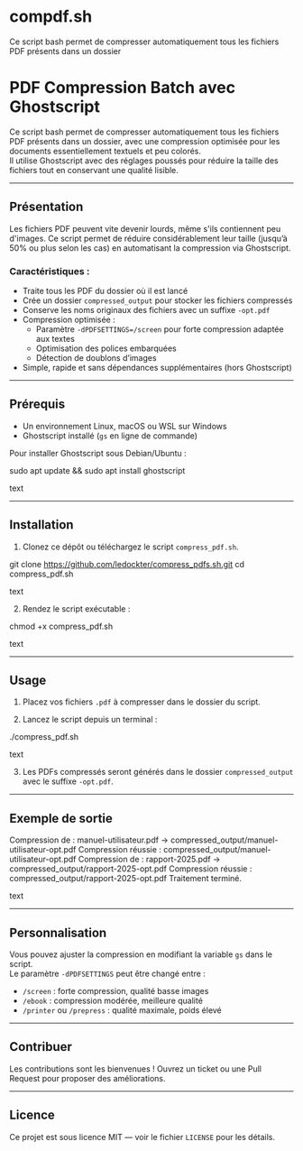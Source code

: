 # compdf.sh
Ce script bash permet de compresser automatiquement tous les fichiers PDF présents dans un dossier
# PDF Compression Batch avec Ghostscript

Ce script bash permet de compresser automatiquement tous les fichiers PDF présents dans un dossier, avec une compression optimisée pour les documents essentiellement textuels et peu colorés.  
Il utilise Ghostscript avec des réglages poussés pour réduire la taille des fichiers tout en conservant une qualité lisible.

---

## Présentation

Les fichiers PDF peuvent vite devenir lourds, même s'ils contiennent peu d'images. Ce script permet de réduire considérablement leur taille (jusqu’à 50% ou plus selon les cas) en automatisant la compression via Ghostscript.

### Caractéristiques :

- Traite tous les PDF du dossier où il est lancé
- Crée un dossier `compressed_output` pour stocker les fichiers compressés
- Conserve les noms originaux des fichiers avec un suffixe `-opt.pdf`
- Compression optimisée :  
  - Paramètre `-dPDFSETTINGS=/screen` pour forte compression adaptée aux textes  
  - Optimisation des polices embarquées  
  - Détection de doublons d’images  
- Simple, rapide et sans dépendances supplémentaires (hors Ghostscript)

---

## Prérequis

- Un environnement Linux, macOS ou WSL sur Windows
- Ghostscript installé (`gs` en ligne de commande)
  
Pour installer Ghostscript sous Debian/Ubuntu :

sudo apt update && sudo apt install ghostscript

text

---

## Installation

1. Clonez ce dépôt ou téléchargez le script `compress_pdf.sh`.

git clone https://github.com/ledockter/compress_pdfs.sh.git
cd compress_pdf.sh

text

2. Rendez le script exécutable :

chmod +x compress_pdf.sh

text

---

## Usage

1. Placez vos fichiers `.pdf` à compresser dans le dossier du script.

2. Lancez le script depuis un terminal :

./compress_pdf.sh

text

3. Les PDFs compressés seront générés dans le dossier `compressed_output` avec le suffixe `-opt.pdf`.

---

## Exemple de sortie

Compression de : manuel-utilisateur.pdf -> compressed_output/manuel-utilisateur-opt.pdf
Compression réussie : compressed_output/manuel-utilisateur-opt.pdf
Compression de : rapport-2025.pdf -> compressed_output/rapport-2025-opt.pdf
Compression réussie : compressed_output/rapport-2025-opt.pdf
Traitement terminé.

text

---

## Personnalisation

Vous pouvez ajuster la compression en modifiant la variable `gs` dans le script.  
Le paramètre `-dPDFSETTINGS` peut être changé entre :

- `/screen` : forte compression, qualité basse images  
- `/ebook` : compression modérée, meilleure qualité  
- `/printer` ou `/prepress` : qualité maximale, poids élevé  

---

## Contribuer

Les contributions sont les bienvenues ! Ouvrez un ticket ou une Pull Request pour proposer des améliorations.

---

## Licence

Ce projet est sous licence MIT — voir le fichier `LICENSE` pour les détails.

